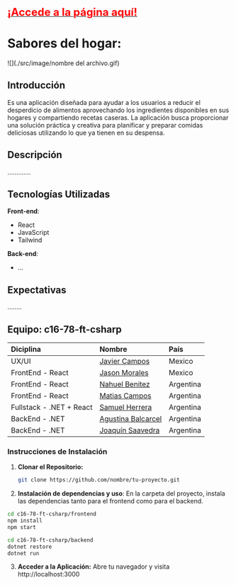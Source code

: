 [<span style="font-size: 24px; color: red;">**¡Accede a la página aquí!**</span>](https://nombre.github.io/.../)


# Sabores del hogar:

![](./src/image/nombre del archivo.gif)

## Introducción

Es una aplicación diseñada para ayudar a los usuarios a reducir el
desperdicio   de   alimentos   aprovechando   los   ingredientes   disponibles   en   sus   hogares   y
compartiendo recetas caseras. La aplicación busca proporcionar una solución práctica y creativa
para planificar y preparar comidas deliciosas utilizando lo que ya tienen en su despensa.

## Descripción

.............

## Tecnologías Utilizadas

**Front-end**: 
- React
- JavaScript
- Tailwind

**Back-end**: 
- ...

## Expectativas

........


## Equipo: c16-78-ft-csharp
| Diciplina               | Nombre                                                                                 |País |
|:------------------------ |:------------------------------------------------------------------------------------------- |:---|
|UX/UI| [Javier Campos](https://github.com/...)| Mexico|
|FrontEnd - React| [Jason Morales](https://github.com/jasonmrr)| Mexico|
|FrontEnd - React| [Nahuel Benitez](https://github.com/...)| Argentina|
|FrontEnd - React| [Matias Campos](https://github.com/2022matias)| Argentina|
|Fullstack - .NET + React| [Samuel Herrera](https://github.com/samuelfelip)| Argentina|
|BackEnd - .NET| [Agustina Balcarcel](https://github.com/agusbcl)| Argentina|
|BackEnd - .NET| [Joaquín Saavedra](https://github.com/josaav )| Argentina|

### Instrucciones de Instalación

1. **Clonar el Repositorio:**
   ```bash
   git clone https://github.com/nombre/tu-proyecto.git

2. **Instalación de dependencias y uso**:
En la carpeta del proyecto, instala las dependencias tanto para el frontend como para el backend.
 ```bash
cd c16-78-ft-csharp/frontend
npm install
npm start

```
 ```bash
cd c16-78-ft-csharp/backend
dotnet restore
dotnet run
```

3. **Acceder a la Aplicación:**
Abre tu navegador y visita http://localhost:3000 

